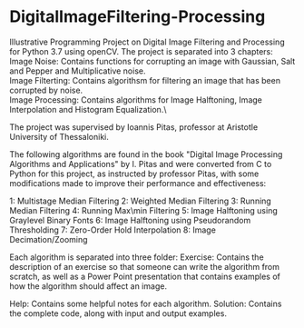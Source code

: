 # DigitalImageFiltering-Processing
Illustrative Programming Project on Digital Image Filtering and Processing for Python 3.7 using openCV.
The project is separated into 3 chapters:\
Image Noise: Contains functions for corrupting an image with Gaussian, Salt and Pepper and Multiplicative noise.\
Image Filterting: Contains algorithsm for filtering an image that has been corrupted by noise.\
Image Processing: Contains algorithms for Image Halftoning, Image Interpolation and Histogram Equalization.\

The project was supervised by Ioannis Pitas, professor at Aristotle University of Thessaloniki.

The following algorithms are found in the book "Digital Image Processing Algorithms and Applications" by I. Pitas and were converted from C to Python for this project, as instructed by professor Pitas, with some modifications made to improve their performance and effectiveness:

1: Multistage Median Filtering
2: Weighted Median Filtering
3: Running Median Filtering
4: Running Max\min Filtering
5: Image Halftoning using Graylevel Binary Fonts
6: Image Halftoning using Pseudorandom Thresholding
7: Zero-Order Hold Interpolation
8: Image Decimation/Zooming

Each algorithm is separated into three folder:
Exercise: Contains the description of an exercise so that someone can write the algorithm from scratch, as well as a Power Point presentation that contains examples of how the algorithm should affect an image.

Help: Contains some helpful notes for each algorithm.
Solution: Contains the complete code, along with input and output examples.
